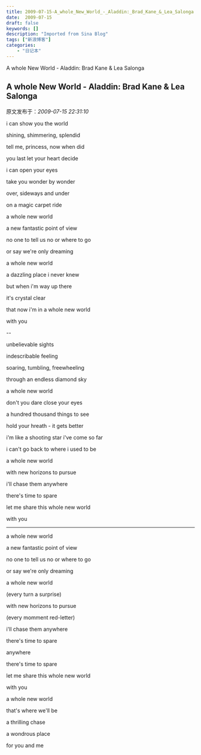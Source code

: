 ```yaml
---
title: 2009-07-15-A_whole_New_World_-_Aladdin:_Brad_Kane_&_Lea_Salonga
date:  2009-07-15
draft: false
keywords: []
description: "Imported from Sina Blog"
tags: ["新浪博客"]
categories: 
    - "日记本"
---
```

A whole New World - Aladdin: Brad Kane & Lea Salonga
## A whole New World - Aladdin: Brad Kane & Lea Salonga

 原文发布于：*2009-07-15 22:31:10*

i can show you the world

shining, shimmering, splendid

tell me, princess, now when did

you last let your heart decide

i can open your eyes

take you wonder by wonder

over, sideways and under

on a magic carpet ride

a whole new world

a new fantastic point of view

no one to tell us no or where to go

or say we're only dreaming

a whole new world

a dazzling place i never knew

but when i'm way up there

it's crystal clear

that now i'm in a whole new world

with you

--

unbelievable sights

indescribable feeling

soaring, tumbling, freewheeling

through an endless diamond sky

a whole new world

don't you dare close your eyes

a hundred thousand things to see

hold your hreath - it gets better

i'm like a shooting star i've come so far

i can't go back to where i used to be

a whole new world

with new horizons to pursue

i'll chase them anywhere

there's time to spare

let me share this whole new world

with you

----

a whole new world

a new fantastic point of view

no one to tell us no or where to go

or say we're only dreaming

a whole new world

(every turn a surprise)

with new horizons to pursue

(every momment red-letter)

i'll chase them anywhere

there's time to spare

anywhere

there's time to spare

let me share this whole new world

with you

a whole new world

that's where we'll be

a thrilling chase

a wondrous place

for you and me



